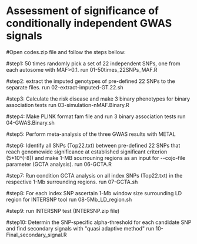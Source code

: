 # Assessment of significance of conditionally independent GWAS signals

#Open codes.zip file and follow the steps bellow:

#step1: 50 times randomly pick a set of 22 independent SNPs, one from each autosome with MAF>0.1.
run 01-50times_22SNPs_MAF.R

#step2: extract the imputed genotypes of pre-defined 22 SNPs to the separate files.
run 02-extract-imputed-GT.22.sh

#step3: Calculate the risk disease and make 3 binary phenotypes for binary association tests
run 03-simulation-nMAF.Binary.R

#step4: Make PLINK format fam file and run 3 binary association tests
run 04-GWAS.Binary.sh

#step5: Perform meta-analysis of the three GWAS results with METAL 

#step6: Identify all SNPs (Top22.txt) between pre-defined 22 SNPs that reach genomewide significance at established significant criterion (5*10^(-8)) and make 1-MB sourrouning regions as an input for --cojo-file parameter (GCTA analysis).
run 06-GCTA.R

#step7: Run condition GCTA analysis on all index SNPs (Top22.txt) in the respective 1-Mb surrounding regions.
run 07-GCTA.sh

#step8: For each index SNP ascertain 1-Mb window size surrounding LD region for INTERSNP tool
run 08-5Mb_LD_region.sh

#step9: run INTERSNP test (INTERSNP.zip file)

#step10: Determin the SNP-specific alpha-threshold for each candidate SNP and find secondary signals with "quasi adaptive method"
run 10-Final_secondary_signal.R
